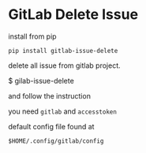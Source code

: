 # GitLab Delete Issue

install from pip
```
pip install gitlab-issue-delete
```

delete all issue from gitlab project.

$ gilab-issue-delete

and follow the instruction

you need `gitlab` and `accesstoken` 

default config file found at

```
$HOME/.config/gitlab/config
```